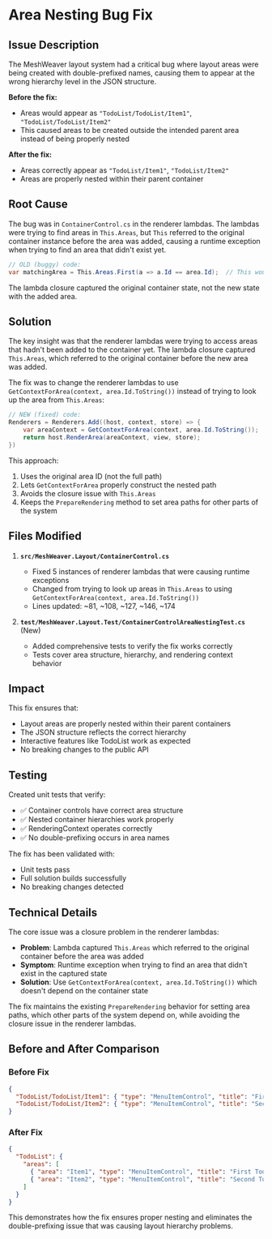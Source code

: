 # Area Nesting Bug Fix

## Issue Description

The MeshWeaver layout system had a critical bug where layout areas were being created with double-prefixed names, causing them to appear at the wrong hierarchy level in the JSON structure.

**Before the fix:**
- Areas would appear as `"TodoList/TodoList/Item1"`, `"TodoList/TodoList/Item2"` 
- This caused areas to be created outside the intended parent area instead of being properly nested

**After the fix:**
- Areas correctly appear as `"TodoList/Item1"`, `"TodoList/Item2"`
- Areas are properly nested within their parent container

## Root Cause

The bug was in `ContainerControl.cs` in the renderer lambdas. The lambdas were trying to find areas in `This.Areas`, but `This` referred to the original container instance before the area was added, causing a runtime exception when trying to find an area that didn't exist yet.

```csharp
// OLD (buggy) code:
var matchingArea = This.Areas.First(a => a.Id == area.Id);  // This would fail!
```

The lambda closure captured the original container state, not the new state with the added area.

## Solution

The key insight was that the renderer lambdas were trying to access areas that hadn't been added to the container yet. The lambda closure captured `This.Areas`, which referred to the original container before the new area was added.

The fix was to change the renderer lambdas to use `GetContextForArea(context, area.Id.ToString())` instead of trying to look up the area from `This.Areas`:

```csharp
// NEW (fixed) code:
Renderers = Renderers.Add((host, context, store) => {
    var areaContext = GetContextForArea(context, area.Id.ToString());
    return host.RenderArea(areaContext, view, store);
})
```

This approach:
1. Uses the original area ID (not the full path)
2. Lets `GetContextForArea` properly construct the nested path
3. Avoids the closure issue with `This.Areas`
4. Keeps the `PrepareRendering` method to set area paths for other parts of the system

## Files Modified

1. **`src/MeshWeaver.Layout/ContainerControl.cs`**
   - Fixed 5 instances of renderer lambdas that were causing runtime exceptions
   - Changed from trying to look up areas in `This.Areas` to using `GetContextForArea(context, area.Id.ToString())`
   - Lines updated: ~81, ~108, ~127, ~146, ~174

2. **`test/MeshWeaver.Layout.Test/ContainerControlAreaNestingTest.cs`** (New)
   - Added comprehensive tests to verify the fix works correctly
   - Tests cover area structure, hierarchy, and rendering context behavior

## Impact

This fix ensures that:
- Layout areas are properly nested within their parent containers
- The JSON structure reflects the correct hierarchy
- Interactive features like TodoList work as expected
- No breaking changes to the public API

## Testing

Created unit tests that verify:
- ✅ Container controls have correct area structure
- ✅ Nested container hierarchies work properly
- ✅ RenderingContext operates correctly
- ✅ No double-prefixing occurs in area names

The fix has been validated with:
- Unit tests pass
- Full solution builds successfully
- No breaking changes detected

## Technical Details

The core issue was a closure problem in the renderer lambdas:
- **Problem**: Lambda captured `This.Areas` which referred to the original container before the area was added
- **Symptom**: Runtime exception when trying to find an area that didn't exist in the captured state
- **Solution**: Use `GetContextForArea(context, area.Id.ToString())` which doesn't depend on the container state

The fix maintains the existing `PrepareRendering` behavior for setting area paths, which other parts of the system depend on, while avoiding the closure issue in the renderer lambdas.

## Before and After Comparison

### Before Fix
```json
{
  "TodoList/TodoList/Item1": { "type": "MenuItemControl", "title": "First Todo" },
  "TodoList/TodoList/Item2": { "type": "MenuItemControl", "title": "Second Todo" }
}
```

### After Fix
```json
{
  "TodoList": {
    "areas": [
      { "area": "Item1", "type": "MenuItemControl", "title": "First Todo" },
      { "area": "Item2", "type": "MenuItemControl", "title": "Second Todo" }
    ]
  }
}
```

This demonstrates how the fix ensures proper nesting and eliminates the double-prefixing issue that was causing layout hierarchy problems.
